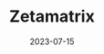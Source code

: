 ---
title: Zetamatrix
redirect_url: https://zetamatrix-production.up.railway.app/
thumbnail: /images/thumbnails/zetamatrix.jpg
date: 2023-07-15
description: A high-speed math game with a secret agenda
categories:
    - engineering
    - home
tags:
  - big-data
icons:
  - name: Django
    image: /images/icons/dj.png
    url: https://example.com/icon1
mau: 10+
help_link: https://forms.gle/jMJVy4Jdq14x8fVM9
---